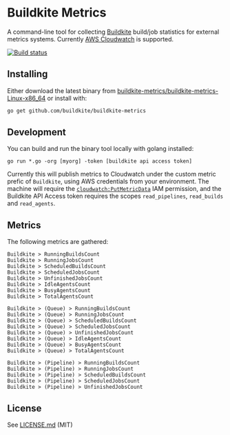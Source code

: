 # Buildkite Metrics

A command-line tool for collecting [Buildkite](https://buildkite.com/) build/job statistics for external metrics systems. Currently [AWS Cloudwatch](http://aws.amazon.com/cloudwatch/) is supported.

[![Build status](https://badge.buildkite.com/80d04fcde3a306bef44e77aadb1f1ffdc20ebb3c8f1f585a60.svg)](https://buildkite.com/buildkite/buildkite-metrics)

## Installing

Either download the latest binary from [buildkite-metrics/buildkite-metrics-Linux-x86_64](https://s3.amazonaws.com/buildkite-metrics/buildkite-metrics-Linux-x86_64) or install with:

```bash
go get github.com/buildkite/buildkite-metrics
```

## Development

You can build and run the binary tool locally with golang installed:

```
go run *.go -org [myorg] -token [buildkite api access token]
```

Currently this will publish metrics to Cloudwatch under the custom metric prefic of `Buildkite`, using AWS credentials from your environment. The machine will require the [`cloudwatch:PutMetricData`](https://docs.aws.amazon.com/AmazonCloudWatch/latest/DeveloperGuide/publishingMetrics.html) IAM permission, and the Buildkite API Access token requires the scopes `read_pipelines`, `read_builds` and `read_agents`.

## Metrics

The following metrics are gathered:

```
Buildkite > RunningBuildsCount
Buildkite > RunningJobsCount
Buildkite > ScheduledBuildsCount
Buildkite > ScheduledJobsCount
Buildkite > UnfinishedJobsCount
Buildkite > IdleAgentsCount
Buildkite > BusyAgentsCount
Buildkite > TotalAgentsCount

Buildkite > (Queue) > RunningBuildsCount
Buildkite > (Queue) > RunningJobsCount
Buildkite > (Queue) > ScheduledBuildsCount
Buildkite > (Queue) > ScheduledJobsCount
Buildkite > (Queue) > UnfinishedJobsCount
Buildkite > (Queue) > IdleAgentsCount
Buildkite > (Queue) > BusyAgentsCount
Buildkite > (Queue) > TotalAgentsCount

Buildkite > (Pipeline) > RunningBuildsCount
Buildkite > (Pipeline) > RunningJobsCount
Buildkite > (Pipeline) > ScheduledBuildsCount
Buildkite > (Pipeline) > ScheduledJobsCount
Buildkite > (Pipeline) > UnfinishedJobsCount
```

## License

See [LICENSE.md](LICENSE.md) (MIT)
